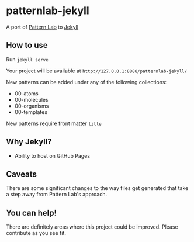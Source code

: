 # patternlab-jekyll
A port of [Pattern Lab](http://patternlab.io) to [Jekyll](https://jekyllrb.com/)

## How to use
Run `jekyll serve`

Your project will be available at `http://127.0.0.1:8888/patternlab-jekyll/`

New patterns can be added under any of the following collections:
* 00-atoms
* 00-molecules
* 00-organisms
* 00-templates

New patterns require front matter `title`

## Why Jekyll?
* Ability to host on GitHub Pages

## Caveats
There are some significant changes to the way files get generated that take a step away from Pattern Lab's approach.

## You can help!
There are definitely areas where this project could be improved. Please contribute as you see fit.
